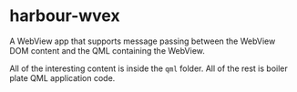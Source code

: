 # harbour-wvex

A WebView app that supports message passing between the WebView DOM
content and the QML containing the WebView.

All of the interesting content is inside the `qml` folder. All of
the rest is boiler plate QML application code.
